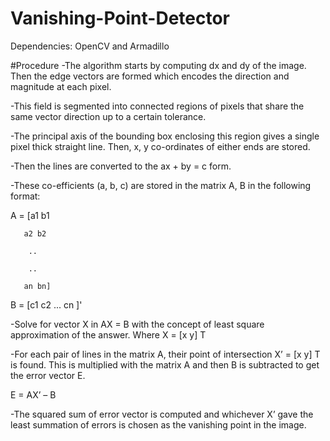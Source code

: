 # Vanishing-Point-Detector

Dependencies: OpenCV and Armadillo

#Procedure
-The algorithm starts by computing dx and dy of the image.
Then the edge vectors are formed which encodes the direction
and magnitude at each pixel.

-This field is segmented into connected regions of pixels that
share the same vector direction up to a certain tolerance.

-The principal axis of the bounding box enclosing this region
gives a single pixel thick straight line. Then, x, y co-ordinates of
either ends are stored.

-Then the lines are converted to the ax + by = c form.

-These co-efficients (a, b, c) are stored in the matrix A, B in the
following format:

  A = [a1 b1
  
       a2 b2
  
        ..
  
        ..
  
       an bn]
  
  
  
  B = [c1 c2 ... cn ]'

-Solve for vector X in AX = B with the concept of least
square approximation of the answer. Where X = [x y] T

-For each pair of lines in the matrix A, their point of intersection
X’ = [x y] T is found. This is multiplied with the matrix A and
then B is subtracted to get the error vector E.

E = AX’ – B

-The squared sum of error vector is computed and whichever
X’ gave the least summation of errors is chosen as the
vanishing point in the image.
